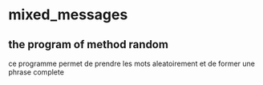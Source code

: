 # mixed_messages 
## the program of method random
ce programme permet de prendre les mots aleatoirement et de former une phrase complete 